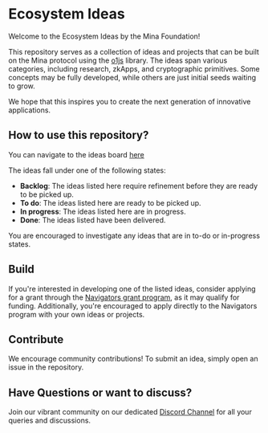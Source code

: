 # Ecosystem Ideas

Welcome to the Ecosystem Ideas by the Mina Foundation! 

This repository serves as a collection of ideas and projects that can be built on the Mina protocol using the [o1js](https://github.com/o1-labs/o1js) library. The ideas span various categories, including research, zkApps, and cryptographic primitives. Some concepts may be fully developed, while others are just initial seeds waiting to grow. 

We hope that this inspires you to create the next generation of innovative applications.

## How to use this repository?

You can navigate to the ideas board [here](https://github.com/orgs/MinaFoundation/projects/9/views/2) 

The ideas fall under one of the following states:

- **Backlog**: The ideas listed here require refinement before they are ready to be picked up.
- **To do**: The ideas listed here are ready to be picked up.
- **In progress**: The ideas listed here are in progress.
- **Done**: The ideas listed have been delivered.

You are encouraged to investigate any ideas that are in to-do or in-progress states.

## Build
If you're interested in developing one of the listed ideas, consider applying for a grant through the [Navigators grant program](https://minafoundation.notion.site/Mina-Navigators-Season-2-72ccd35e45304bc98dbeec88c1ca2056), as it may qualify for funding. Additionally, you're encouraged to apply directly to the Navigators program with your own ideas or projects.

## Contribute
We encourage community contributions! To submit an idea, simply open an issue in the repository.

## Have Questions or want to discuss?
Join our vibrant community on our dedicated [Discord Channel](https://discord.com/channels/484437221055922177/1179028359422935090) for all your queries and discussions.
